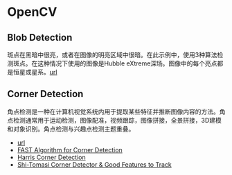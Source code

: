 # OpenCV

## Blob Detection
斑点在黑暗中很亮，或者在图像的明亮区域中很暗。在此示例中，使用3种算法检测斑点。在这种情况下使用的图像是Hubble eXtreme深场。图像中的每个亮点都是恒星或星系。[url](https://scikit-image.org/docs/stable/auto_examples/features_detection/plot_blob.html#sphx-glr-auto-examples-features-detection-plot-blob-py)

## Corner Detection
角点检测是一种在计算机视觉系统内用于提取某些特征并推断图像内容的方法。角点检测通常用于运动检测，图像配准，视频跟踪，图像拼接，全景拼接，3D建模和对象识别。角点检测与兴趣点检测主题重叠。

- [url](https://scikit-image.org/docs/stable/auto_examples/features_detection/plot_corner.html?highlight=point)
- [FAST Algorithm for Corner Detection](https://opencv-python-tutroals.readthedocs.io/en/latest/py_tutorials/py_feature2d/py_fast/py_fast.html)
- [Harris Corner Detection](https://opencv-python-tutroals.readthedocs.io/en/latest/py_tutorials/py_feature2d/py_features_harris/py_features_harris.html)
- [Shi-Tomasi Corner Detector & Good Features to Track](https://opencv-python-tutroals.readthedocs.io/en/latest/py_tutorials/py_feature2d/py_shi_tomasi/py_shi_tomasi.html)